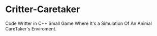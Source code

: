 # Critter-Caretaker
Code Writter in C++
Small Game Where It's a Simulation Of An Animal CareTaker's Enviroment.
